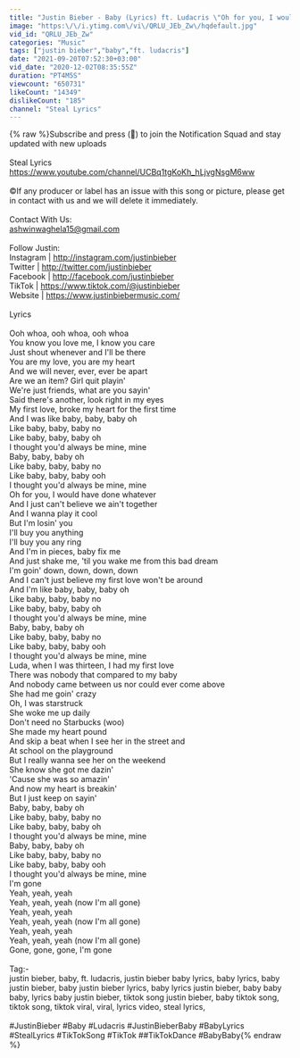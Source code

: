 ```yaml
---
title: "Justin Bieber - Baby (Lyrics) ft. Ludacris \"Oh for you, I would have done whateverAnd I just can't\""
image: "https:\/\/i.ytimg.com\/vi\/QRLU_JEb_Zw\/hqdefault.jpg"
vid_id: "QRLU_JEb_Zw"
categories: "Music"
tags: ["justin bieber","baby","ft. ludacris"]
date: "2021-09-20T07:52:30+03:00"
vid_date: "2020-12-02T08:35:55Z"
duration: "PT4M5S"
viewcount: "650731"
likeCount: "14349"
dislikeCount: "185"
channel: "Steal Lyrics"
---
```

{% raw %}Subscribe and press (🔔) to join the Notification Squad and stay updated with new uploads<br /><br />Steal Lyrics <br /><a rel="nofollow" target="blank" href="https://www.youtube.com/channel/UCBq1tgKoKh_hLjvgNsgM6ww">https://www.youtube.com/channel/UCBq1tgKoKh_hLjvgNsgM6ww</a><br /><br />©️If any producer or label has an issue with this song or picture, please get in contact with us and we will delete it immediately. <br /><br />Contact With Us:<br />ashwinwaghela15@gmail.com<br /><br />Follow Justin:<br />Instagram | <a rel="nofollow" target="blank" href="http://instagram.com/justinbieber">http://instagram.com/justinbieber</a><br />Twitter | <a rel="nofollow" target="blank" href="http://twitter.com/justinbieber">http://twitter.com/justinbieber</a><br />Facebook | <a rel="nofollow" target="blank" href="http://facebook.com/justinbieber">http://facebook.com/justinbieber</a><br />TikTok | <a rel="nofollow" target="blank" href="https://www.tiktok.com/@justinbieber">https://www.tiktok.com/@justinbieber</a><br />Website | <a rel="nofollow" target="blank" href="https://www.justinbiebermusic.com/">https://www.justinbiebermusic.com/</a><br /><br />Lyrics <br /><br />Ooh whoa, ooh whoa, ooh whoa<br />You know you love me, I know you care<br />Just shout whenever and I'll be there<br />You are my love, you are my heart<br />And we will never, ever, ever be apart<br />Are we an item? Girl quit playin'<br />We're just friends, what are you sayin'<br />Said there's another, look right in my eyes<br />My first love, broke my heart for the first time<br />And I was like baby, baby, baby oh<br />Like baby, baby, baby no<br />Like baby, baby, baby oh<br />I thought you'd always be mine, mine<br />Baby, baby, baby oh<br />Like baby, baby, baby no<br />Like baby, baby, baby ooh<br />I thought you'd always be mine, mine<br />Oh for you, I would have done whatever<br />And I just can't believe we ain't together<br />And I wanna play it cool<br />But I'm losin' you<br />I'll buy you anything<br />I'll buy you any ring<br />And I'm in pieces, baby fix me<br />And just shake me, 'til you wake me from this bad dream<br />I'm goin' down, down, down, down<br />And I can't just believe my first love won't be around<br />And I'm like baby, baby, baby oh<br />Like baby, baby, baby no<br />Like baby, baby, baby oh<br />I thought you'd always be mine, mine<br />Baby, baby, baby oh<br />Like baby, baby, baby no<br />Like baby, baby, baby ooh<br />I thought you'd always be mine, mine<br />Luda, when I was thirteen, I had my first love<br />There was nobody that compared to my baby<br />And nobody came between us nor could ever come above<br />She had me goin' crazy<br />Oh, I was starstruck<br />She woke me up daily<br />Don't need no Starbucks (woo)<br />She made my heart pound<br />And skip a beat when I see her in the street and<br />At school on the playground<br />But I really wanna see her on the weekend<br />She know she got me dazin'<br />'Cause she was so amazin'<br />And now my heart is breakin'<br />But I just keep on sayin'<br />Baby, baby, baby oh<br />Like baby, baby, baby no<br />Like baby, baby, baby oh<br />I thought you'd always be mine, mine<br />Baby, baby, baby oh<br />Like baby, baby, baby no<br />Like baby, baby, baby ooh<br />I thought you'd always be mine, mine<br />I'm gone<br />Yeah, yeah, yeah<br />Yeah, yeah, yeah (now I'm all gone)<br />Yeah, yeah, yeah<br />Yeah, yeah, yeah (now I'm all gone)<br />Yeah, yeah, yeah<br />Yeah, yeah, yeah (now I'm all gone)<br />Gone, gone, gone, I'm gone<br /><br />Tag:-<br />justin bieber, baby, ft. ludacris, justin bieber baby lyrics, baby lyrics, baby justin bieber, baby justin bieber lyrics, baby lyrics justin bieber, baby baby baby, lyrics baby justin bieber, tiktok song justin bieber, baby tiktok song, tiktok song, tiktok viral, viral, lyrics video, steal lyrics,<br /><br />#JustinBieber #Baby #Ludacris #JustinBieberBaby #BabyLyrics #StealLyrics #TikTokSong #TikTok ##TikTokDance #BabyBaby{% endraw %}
